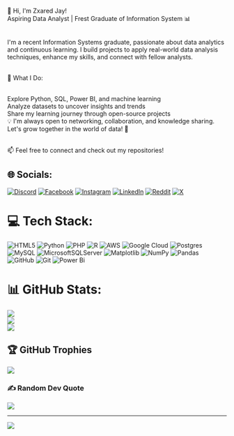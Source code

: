 👋 Hi, I'm Zxared Jay! </br>
Aspiring Data Analyst | Frest Graduate of Information System 📊</br></br>

I'm a recent Information Systems graduate, passionate about data analytics and continuous learning. I build projects to apply real-world data analysis techniques, enhance my skills, and connect with fellow analysts.</br></br>

🔹 What I Do:</br></br>

Explore Python, SQL, Power BI, and machine learning</br>
Analyze datasets to uncover insights and trends</br>
Share my learning journey through open-source projects</br>
💡 I'm always open to networking, collaboration, and knowledge sharing. Let's grow together in the world of data! 🚀</br></br>

📫 Feel free to connect and check out my repositories!


## 🌐 Socials:
[![Discord](https://img.shields.io/badge/Discord-%237289DA.svg?logo=discord&logoColor=white)](https://discord.gg/zxared0) [![Facebook](https://img.shields.io/badge/Facebook-%231877F2.svg?logo=Facebook&logoColor=white)](https://facebook.com/zxaredjay26) [![Instagram](https://img.shields.io/badge/Instagram-%23E4405F.svg?logo=Instagram&logoColor=white)](https://instagram.com/zxaredj) [![LinkedIn](https://img.shields.io/badge/LinkedIn-%230077B5.svg?logo=linkedin&logoColor=white)](https://linkedin.com/in/zxared) [![Reddit](https://img.shields.io/badge/Reddit-%23FF4500.svg?logo=Reddit&logoColor=white)](https://reddit.com/user/derz26) [![X](https://img.shields.io/badge/X-black.svg?logo=X&logoColor=white)](https://x.com/itchzxy) 

# 💻 Tech Stack:
![HTML5](https://img.shields.io/badge/html5-%23E34F26.svg?style=for-the-badge&logo=html5&logoColor=white) ![Python](https://img.shields.io/badge/python-3670A0?style=for-the-badge&logo=python&logoColor=ffdd54) ![PHP](https://img.shields.io/badge/php-%23777BB4.svg?style=for-the-badge&logo=php&logoColor=white) ![R](https://img.shields.io/badge/r-%23276DC3.svg?style=for-the-badge&logo=r&logoColor=white) ![AWS](https://img.shields.io/badge/AWS-%23FF9900.svg?style=for-the-badge&logo=amazon-aws&logoColor=white) ![Google Cloud](https://img.shields.io/badge/GoogleCloud-%234285F4.svg?style=for-the-badge&logo=google-cloud&logoColor=white) ![Postgres](https://img.shields.io/badge/postgres-%23316192.svg?style=for-the-badge&logo=postgresql&logoColor=white) ![MySQL](https://img.shields.io/badge/mysql-4479A1.svg?style=for-the-badge&logo=mysql&logoColor=white) ![MicrosoftSQLServer](https://img.shields.io/badge/Microsoft%20SQL%20Server-CC2927?style=for-the-badge&logo=microsoft%20sql%20server&logoColor=white) ![Matplotlib](https://img.shields.io/badge/Matplotlib-%23ffffff.svg?style=for-the-badge&logo=Matplotlib&logoColor=black) ![NumPy](https://img.shields.io/badge/numpy-%23013243.svg?style=for-the-badge&logo=numpy&logoColor=white) ![Pandas](https://img.shields.io/badge/pandas-%23150458.svg?style=for-the-badge&logo=pandas&logoColor=white) ![GitHub](https://img.shields.io/badge/github-%23121011.svg?style=for-the-badge&logo=github&logoColor=white) ![Git](https://img.shields.io/badge/git-%23F05033.svg?style=for-the-badge&logo=git&logoColor=white) ![Power Bi](https://img.shields.io/badge/power_bi-F2C811?style=for-the-badge&logo=powerbi&logoColor=black)
# 📊 GitHub Stats:
![](https://github-readme-stats.vercel.app/api?username=zxaredj&theme=merko&hide_border=false&include_all_commits=false&count_private=false)<br/>
![](https://nirzak-streak-stats.vercel.app/?user=zxaredj&theme=merko&hide_border=false)<br/>
![](https://github-readme-stats.vercel.app/api/top-langs/?username=zxaredj&theme=merko&hide_border=false&include_all_commits=false&count_private=false&layout=compact)

## 🏆 GitHub Trophies
![](https://github-profile-trophy.vercel.app/?username=zxaredj&theme=radical&no-frame=false&no-bg=true&margin-w=4)

### ✍️ Random Dev Quote
![](https://quotes-github-readme.vercel.app/api?type=horizontal&theme=radical)

---
[![](https://visitcount.itsvg.in/api?id=zxaredj&icon=0&color=0)](https://visitcount.itsvg.in)

<!-- Proudly created with GPRM ( https://gprm.itsvg.in ) -->
